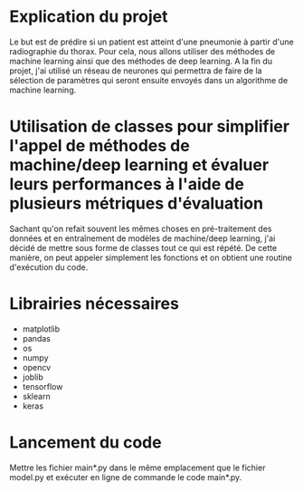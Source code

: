 # Explication du projet

Le but est de prédire si un patient est atteint d'une pneumonie à partir d'une radiographie du thorax.
Pour cela, nous allons utiliser des méthodes de machine learning ainsi que des méthodes de deep learning.
A la fin du projet, j'ai utilisé un réseau de neurones qui permettra de faire de la sélection de paramètres qui seront ensuite envoyés dans un algorithme de machine learning.

# Utilisation de classes pour simplifier l'appel de méthodes de machine/deep learning et évaluer leurs performances à l'aide de plusieurs métriques d'évaluation

Sachant qu'on refait souvent les mêmes choses en pré-traitement des données et en entraînement de modèles de machine/deep learning, j'ai décidé de mettre sous forme de classes tout ce qui est répété. De cette manière, on peut appeler simplement les fonctions et on obtient une routine d'exécution du code.

# Librairies nécessaires

- matplotlib
- pandas
- os 
- numpy
- opencv
- joblib
- tensorflow
- sklearn
- keras

# Lancement du code

Mettre les fichier main*.py dans le même emplacement que le fichier model.py et exécuter en ligne de commande le code main*.py.
